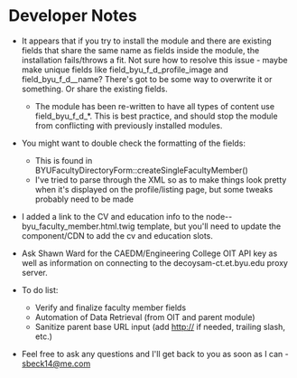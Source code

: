 # Developer Notes

* It appears that if you try to install the module and there are existing fields that share the same name as fields inside the module, the installation fails/throws a fit. Not sure how to resolve this issue - maybe make unique fields like field_byu_f_d_profile_image and field_byu_f_d__name? There's got to be some way to overwrite it or something. Or share the existing fields.
  * The module has been re-written to have all types of content use field_byu_f_d_*. This is best practice, and should stop the module from conflicting with previously installed modules.

* You might want to double check the formatting of the fields:
  * This is found in BYUFacultyDirectoryForm::createSingleFacultyMember()
  * I've tried to parse through the XML so as to make things look pretty when it's displayed on the profile/listing page, but some tweaks probably need to be made

* I added a link to the CV and education info to the node--byu_faculty_member.html.twig template, but you'll need to update the component/CDN to add the cv and education slots.

* Ask Shawn Ward for the CAEDM/Engineering College OIT API key as well as information on connecting to the decoysam-ct.et.byu.edu proxy server.

* To do list:
  * Verify and finalize faculty member fields
  * Automation of Data Retrieval (from OIT and parent module)
  * Sanitize parent base URL input (add <http://> if needed, trailing slash, etc.)

* Feel free to ask any questions and I'll get back to you as soon as I can - sbeck14@me.com
